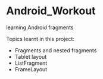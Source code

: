 # Android_Workout
learning Android fragments

Topics learnt in this project:
- Fragments and nested fragments
- Tablet layout
- ListFragment
- FrameLayout

